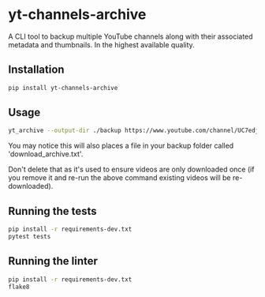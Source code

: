 # yt-channels-archive

A CLI tool to backup multiple YouTube channels along with their associated metadata and thumbnails. In the highest available quality.

## Installation

```bash
pip install yt-channels-archive
```

## Usage

```bash
yt_archive --output-dir ./backup https://www.youtube.com/channel/UC7edjYPNhTm5LYJMT7UMt0Q/videos https://www.youtube.com/channel/UC6cMYsKMx6XicFcFm7mTsmA
```

You may notice this will also places a file in your backup folder called 'download_archive.txt'.

Don't delete that as it's used to ensure videos are only downloaded once (if you remove it and re-run the above command existing videos will be re-downloaded).

## Running the tests

```bash
pip install -r requirements-dev.txt
pytest tests
```

## Running the linter

```bash
pip install -r requirements-dev.txt
flake8
```
